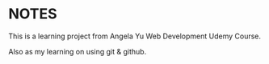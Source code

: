 # NOTES

This is a learning project from Angela Yu Web Development Udemy Course.

Also as my learning on using git & github.
